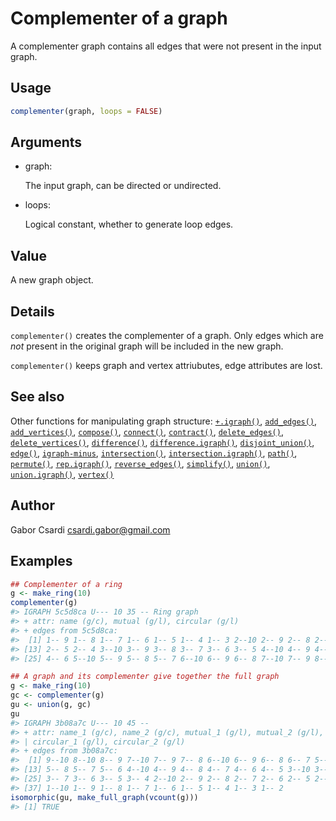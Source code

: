 # Complementer of a graph

A complementer graph contains all edges that were not present in the
input graph.

## Usage

``` r
complementer(graph, loops = FALSE)
```

## Arguments

- graph:

  The input graph, can be directed or undirected.

- loops:

  Logical constant, whether to generate loop edges.

## Value

A new graph object.

## Details

`complementer()` creates the complementer of a graph. Only edges which
are *not* present in the original graph will be included in the new
graph.

`complementer()` keeps graph and vertex attriubutes, edge attributes are
lost.

## See also

Other functions for manipulating graph structure:
[`+.igraph()`](https://r.igraph.org/reference/plus-.igraph.md),
[`add_edges()`](https://r.igraph.org/reference/add_edges.md),
[`add_vertices()`](https://r.igraph.org/reference/add_vertices.md),
[`compose()`](https://r.igraph.org/reference/compose.md),
[`connect()`](https://r.igraph.org/reference/ego.md),
[`contract()`](https://r.igraph.org/reference/contract.md),
[`delete_edges()`](https://r.igraph.org/reference/delete_edges.md),
[`delete_vertices()`](https://r.igraph.org/reference/delete_vertices.md),
[`difference()`](https://r.igraph.org/reference/difference.md),
[`difference.igraph()`](https://r.igraph.org/reference/difference.igraph.md),
[`disjoint_union()`](https://r.igraph.org/reference/disjoint_union.md),
[`edge()`](https://r.igraph.org/reference/edge.md),
[`igraph-minus`](https://r.igraph.org/reference/igraph-minus.md),
[`intersection()`](https://r.igraph.org/reference/intersection.md),
[`intersection.igraph()`](https://r.igraph.org/reference/intersection.igraph.md),
[`path()`](https://r.igraph.org/reference/path.md),
[`permute()`](https://r.igraph.org/reference/permute.md),
[`rep.igraph()`](https://r.igraph.org/reference/rep.igraph.md),
[`reverse_edges()`](https://r.igraph.org/reference/reverse_edges.md),
[`simplify()`](https://r.igraph.org/reference/simplify.md),
[`union()`](https://r.igraph.org/reference/union.md),
[`union.igraph()`](https://r.igraph.org/reference/union.igraph.md),
[`vertex()`](https://r.igraph.org/reference/vertex.md)

## Author

Gabor Csardi <csardi.gabor@gmail.com>

## Examples

``` r
## Complementer of a ring
g <- make_ring(10)
complementer(g)
#> IGRAPH 5c5d8ca U--- 10 35 -- Ring graph
#> + attr: name (g/c), mutual (g/l), circular (g/l)
#> + edges from 5c5d8ca:
#>  [1] 1-- 9 1-- 8 1-- 7 1-- 6 1-- 5 1-- 4 1-- 3 2--10 2-- 9 2-- 8 2-- 7 2-- 6
#> [13] 2-- 5 2-- 4 3--10 3-- 9 3-- 8 3-- 7 3-- 6 3-- 5 4--10 4-- 9 4-- 8 4-- 7
#> [25] 4-- 6 5--10 5-- 9 5-- 8 5-- 7 6--10 6-- 9 6-- 8 7--10 7-- 9 8--10

## A graph and its complementer give together the full graph
g <- make_ring(10)
gc <- complementer(g)
gu <- union(g, gc)
gu
#> IGRAPH 3b08a7c U--- 10 45 -- 
#> + attr: name_1 (g/c), name_2 (g/c), mutual_1 (g/l), mutual_2 (g/l),
#> | circular_1 (g/l), circular_2 (g/l)
#> + edges from 3b08a7c:
#>  [1] 9--10 8--10 8-- 9 7--10 7-- 9 7-- 8 6--10 6-- 9 6-- 8 6-- 7 5--10 5-- 9
#> [13] 5-- 8 5-- 7 5-- 6 4--10 4-- 9 4-- 8 4-- 7 4-- 6 4-- 5 3--10 3-- 9 3-- 8
#> [25] 3-- 7 3-- 6 3-- 5 3-- 4 2--10 2-- 9 2-- 8 2-- 7 2-- 6 2-- 5 2-- 4 2-- 3
#> [37] 1--10 1-- 9 1-- 8 1-- 7 1-- 6 1-- 5 1-- 4 1-- 3 1-- 2
isomorphic(gu, make_full_graph(vcount(g)))
#> [1] TRUE
```
